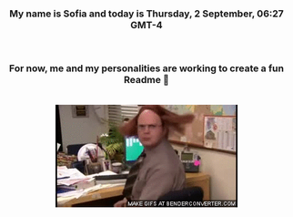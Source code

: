 


<div align="center">
<h3 >My name is Sofia and today is Thursday, 2 September, 06:27 GMT-4</h3><br>
<h3 >For now, me and my personalities are working to create a fun Readme 👋
</h3><br>
<img src='img/dwight.gif' alt='working...'/>
</div>

